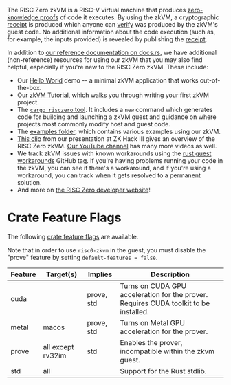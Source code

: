 The RISC Zero zkVM is a RISC-V virtual machine that produces [zero-knowledge
proofs](https://en.wikipedia.org/wiki/Zero-knowledge_proof) of code it executes.
By using the zkVM, a cryptographic [receipt](Receipt) is produced which
anyone can [verify](Receipt::verify) was produced by the zkVM's guest
code. No additional information about the code execution (such as, for example,
the inputs provided) is revealed by publishing the [receipt](Receipt).

In addition to [our reference documentation on
docs.rs](https://docs.rs/risc0-zkvm), we have additional (non-reference)
resources for using our zkVM that you may also find helpful, especially if
you're new to the RISC Zero zkVM. These include:

* Our [Hello World](https://github.com/risc0/risc0/tree/main/examples/hello-world) demo -- a minimal zkVM application that works out-of-the-box.
* Our [zkVM Tutorial](https://github.com/risc0/risc0/tree/main/examples/hello-world/tutorial.md), which walks you through writing your first zkVM project.
* The [`cargo risczero` tool](https://crates.io/crates/cargo-risczero). It
includes a `new` command which generates code for building and launching a zkVM
guest and guidance on where projects most commonly modify host and guest code.
* The [examples
folder](https://github.com/risc0/risc0/tree/main/examples), which contains
various examples using our zkVM.
* [This clip](https://youtu.be/cLqFvhmXiD0) from our presentation at ZK Hack III
gives an overview of the RISC Zero zkVM. [Our YouTube
channel](https://www.youtube.com/@risczero) has many more videos as well.
* We track zkVM issues with known workarounds using the [rust guest
  workarounds](https://github.com/risc0/risc0/issues?q=is%3Aissue+is%3Aopen+label%3A%22rust+guest+workarounds%22)
  GitHub tag. If you're having problems running your code in the zkVM, you can
  see if there's a workaround, and if you're using a workaround, you can track
  when it gets resolved to a permanent solution.
* And more on [the RISC Zero developer website](https://dev.risczero.com/)!

# Crate Feature Flags

The following [crate feature flags](https://doc.rust-lang.org/cargo/reference/features.html) are available.

Note that in order to use `risc0-zkvm` in the guest, you must disable the "prove" feature by setting `default-features = false`.

| Feature | Target(s)         | Implies    | Description                                                                           |
| ------- | ----------------- | ---------- | ------------------------------------------------------------------------------------- |
| cuda    |                   | prove, std | Turns on CUDA GPU acceleration for the prover. Requires CUDA toolkit to be installed. |
| metal   | macos             | prove, std | Turns on Metal GPU acceleration for the prover.                                       |
| prove   | all except rv32im | std        | Enables the prover, incompatible within the zkvm guest.                               |
| std     | all               |            | Support for the Rust stdlib.                                                          |
